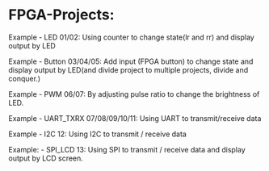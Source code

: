 # FPGA-Projects:

Example - LED 01/02: Using counter to change state(lr and rr) and display output by LED

Example - Button 03/04/05: Add input (FPGA button) to change state and display output by LED(and divide project to multiple projects, divide and conquer.)

Example - PWM 06/07: By adjusting pulse ratio to change the brightness of LED.

Example - UART_TXRX 07/08/09/10/11: Using UART to transmit/receive data

Example - I2C 12: Using I2C to transmit / receive data

Example: - SPI_LCD 13: Using SPI to transmit / receive data and display output by LCD screen.
